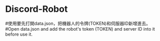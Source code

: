 # Discord-Robot
#使用要先打開data.json，把機器人的令牌(TOKEN)和伺服器ID新增進去。
#Open data.json and add the robot's token (TOKEN) and server ID into it before use it.
